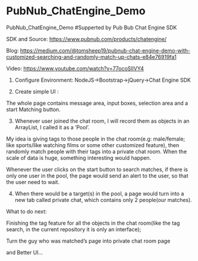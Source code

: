 # PubNub_ChatEngine_Demo
PubNub_ChatEngine_Demo
#Supperted by Pub Bub Chat Engine SDK

SDK and Source: https://www.pubnub.com/products/chatengine/

Blog: https://medium.com/@tomsheep19/pubnub-chat-engine-demo-with-customized-searching-and-randomly-match-up-chats-e84e76919fa1

Video: https://www.youtube.com/watch?v=77ocoSlIVY4


1. Configure Environment: NodeJS->Bootstrap->jQuery->Chat Engine SDK

2. Create simple UI :

The whole page contains message area, input boxes, selection area and a start Matching button.

3. Whenever user joined the chat room, I will record them as objects in an ArrayList, I called it as a ‘Pool’.

My idea is giving tags to those people in the chat room(e.g: male/female; like sports/like watching films or some other customized feature), then randomly match people with their tags into a private chat room. When the scale of data is huge, something interesting would happen.

Whenever the user clicks on the start button to search matches, if there is only one user in the pool, the page would send an alert to the user, so that the user need to wait.

4. When there would be a target(s) in the pool, a page would turn into a new tab called private chat, which contains only 2 people(our matches).


What to do next:

Finishing the tag feature for all the objects in the chat room(like the tag search, in the current repository it is only an interface);

Turn the guy who was matched’s page into private chat room page

and Better UI…
